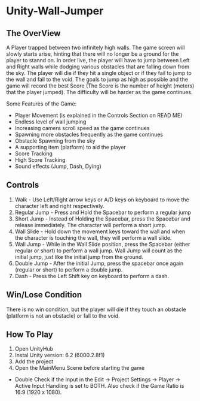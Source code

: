 # Unity-Wall-Jumper

## The OverView
A Player trapped between two infinitely high walls. The game screen will slowly starts arise, hinting that there will no longer be a ground for the player to stannd on. In order live, the player will have to jump between Left and Right walls while dodging various obstacles that are falling down from the sky. The player will die if they hit a single object or if they fail to jump to the wall and fall to the void. The goals to jump as high as possible and the game will record the best Score (The Score is the number of height (meters) that the player jumped). The difficulty will be harder as the game continues.

Some Features of the Game:
* Player Movement (is explained in the Controls Section on READ ME)
* Endless level of wall jumping
* Increasing camera scroll speed as the game continues
* Spawning more obstacles frequently as the game continues
* Obstacle Spawning from the sky
* A supporting item (platform) to aid the player
* Score Tracking
* High Score Tracking
* Sound effects (Jump, Dash, Dying)

## Controls
1. Walk - Use Left/Right arrow keys or A/D keys on keyboard to move the character left and right respectively.
2. Regular Jump - Press and Hold the Spacebar to perform a regular jump
3. Short Jump - Instead of Holding the Spacebar, press the Spacebar and release immediately. The character will perform a short jump.
4. Wall Slide - Hold down the movement keys toward the wall and when the character is touching the wall, they will perform a wall slide.
5. Wall Jump - While in the Wall Slide position, press the Spacebar (either regular or short) to perform a wall jump. Wall Jump will count as the initial jump, just like the initial jump from the ground.
6. Double Jump - After the initial Jump, press the spacebar once again (regular or short) to perform a double jump.
7. Dash - Press the Left Shift key on keyboard to perform a dash.

## Win/Lose Condition

There is no win condition, but the player will die if they touch an obstacle (platform is not an obstacle) or fall to the void.

## How To Play
1. Open UnityHub
2. Instal Unity version: 6.2 (6000.2.8f1)
3. Add the project
4. Open the MainMenu Scene before starting the game

* Double Check if the Input in the Edit -> Project Settings -> Player -> Active Input Handling is set to BOTH. Also check if the Game Ratio is 16:9 (1920 x 1080).
